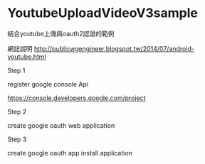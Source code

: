 YoutubeUploadVideoV3sample
==========================

結合youtube上傳與oauth2認證的範例

網誌說明 http://publicwgengineer.blogspot.tw/2014/07/android-youtube.html

Step 1 

register google console Api 

https://console.developers.google.com/project

Step 2 

create google oauth web application

Step 3 

create google oauth app install application
